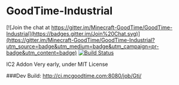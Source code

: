 # GoodTime-Industrial

[![Join the chat at https://gitter.im/Minecraft-GoodTime/GoodTime-Industrial](https://badges.gitter.im/Join%20Chat.svg)](https://gitter.im/Minecraft-GoodTime/GoodTime-Industrial?utm_source=badge&utm_medium=badge&utm_campaign=pr-badge&utm_content=badge)
[![Build Status](https://travis-ci.org/GoodTimeStudio/GoodTime-Industrial.svg?branch=master)](https://travis-ci.org/Minecraft-GoodTime/GoodTime-Industrial)

IC2 Addon
Very early, under MIT License

###Dev Build: http://ci.mcgoodtime.com:8080/job/Gti/
